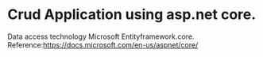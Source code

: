 # Crud Application using asp.net core.
Data access technology Microsoft Entityframework.core.
Reference:https://docs.microsoft.com/en-us/aspnet/core/

